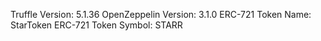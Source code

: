 Truffle Version: 5.1.36
OpenZeppelin Version: 3.1.0
ERC-721 Token Name: StarToken
ERC-721 Token Symbol: STARR
